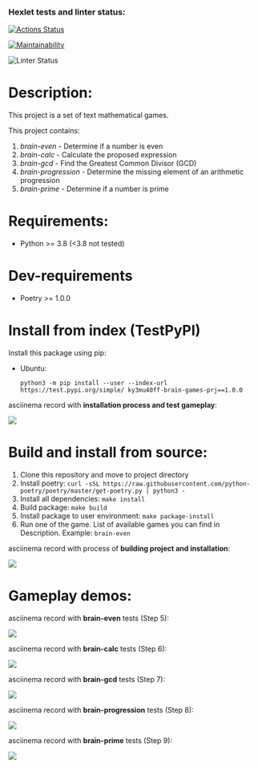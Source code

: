 ### Hexlet tests and linter status:
[![Actions Status](https://github.com/Ky3mu40FF/python-project-lvl1/workflows/hexlet-check/badge.svg)](https://github.com/Ky3mu40FF/python-project-lvl1/actions)

[![Maintainability](https://api.codeclimate.com/v1/badges/43c2cbe52d1de56c7986/maintainability)](https://codeclimate.com/github/Ky3mu40FF/python-project-lvl1/maintainability)

![Linter Status](https://github.com/Ky3mu40FF/python-project-lvl1/workflows/code-check-linter/badge.svg)


# Description:
This project is a set of text mathematical games.

This project contains:
1. *brain-even* - Determine if a number is even
2. *brain-calc* - Calculate the proposed expression
3. *brain-gcd* - Find the Greatest Common Divisor (GCD)
4. *brain-progression* - Determine the missing element of an arithmetic progression
5. *brain-prime* - Determine if a number is prime


# Requirements:
- Python >= 3.8 (<3.8 not tested)


# Dev-requirements
- Poetry >= 1.0.0


# Install from index (TestPyPI)
Install this package using pip:
- Ubuntu:

    `python3 -m pip install --user --index-url https://test.pypi.org/simple/ ky3mu40ff-brain-games-prj==1.0.0`

asciinema record with **installation process and test gameplay**:

<a href="https://asciinema.org/a/YuLwQ8EVDF4DLHpJ37WV0oVDF" target="_blank">
    <img src="https://asciinema.org/a/YuLwQ8EVDF4DLHpJ37WV0oVDF.svg"/>
</a>


# Build and install from source:
1. Clone this repository and move to project directory
2. Install poetry: `curl -sSL https://raw.githubusercontent.com/python-poetry/poetry/master/get-poetry.py | python3 -`
3. Install all dependencies: `make install`
4. Build package: `make build`
5. Install package to user environment: `make package-install`
6. Run one of the game. List of available games you can find in Description. Example: `brain-even`

asciinema record with process of **building project and installation**:

<a href="https://asciinema.org/a/O3V778z3pMHvH22StRNXtvgiq" target="_blank">
    <img src="https://asciinema.org/a/O3V778z3pMHvH22StRNXtvgiq.svg"/>
</a>


# Gameplay demos:
asciinema record with **brain-even** tests (Step 5):

<a href="https://asciinema.org/a/dAFg7iG6CBfDB7wcBLmLo4grO" target="_blank">
    <img src="https://asciinema.org/a/dAFg7iG6CBfDB7wcBLmLo4grO.svg" />
</a>

asciinema record with **brain-calc** tests (Step 6):

<a href="https://asciinema.org/a/QrwO2rXe0YyjSlRZHvtMxIWCF" target="_blank">
    <img src="https://asciinema.org/a/QrwO2rXe0YyjSlRZHvtMxIWCF.svg" />
</a>

asciinema record with **brain-gcd** tests (Step 7):

<a href="https://asciinema.org/a/DofArQ1AjNYRXubkFKKy6RVCT" target="_blank">
    <img src="https://asciinema.org/a/DofArQ1AjNYRXubkFKKy6RVCT.svg" />
</a>

asciinema record with **brain-progression** tests (Step 8):

<a href="https://asciinema.org/a/3wG4yliEVSGQJDaQEGvGwIpwy" target="_blank">
    <img src="https://asciinema.org/a/3wG4yliEVSGQJDaQEGvGwIpwy.svg" />
</a>

asciinema record with **brain-prime** tests (Step 9):

<a href="https://asciinema.org/a/EqqoectxISY7ecjz0kkdHdYpS" target="_blank">
    <img src="https://asciinema.org/a/EqqoectxISY7ecjz0kkdHdYpS.svg" />
</a>

